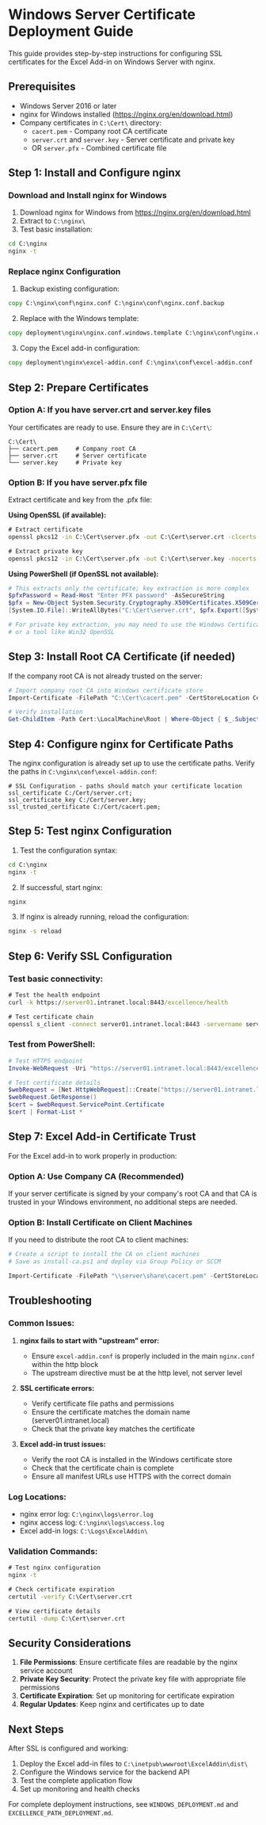 # Windows Server Certificate Deployment Guide

This guide provides step-by-step instructions for configuring SSL certificates for the Excel Add-in on Windows Server with nginx.

## Prerequisites

- Windows Server 2016 or later
- nginx for Windows installed (https://nginx.org/en/download.html)
- Company certificates in `C:\Cert\` directory:
  - `cacert.pem` - Company root CA certificate
  - `server.crt` and `server.key` - Server certificate and private key
  - OR `server.pfx` - Combined certificate file

## Step 1: Install and Configure nginx

### Download and Install nginx for Windows
1. Download nginx for Windows from https://nginx.org/en/download.html
2. Extract to `C:\nginx\`
3. Test basic installation:
```cmd
cd C:\nginx
nginx -t
```

### Replace nginx Configuration
1. Backup existing configuration:
```cmd
copy C:\nginx\conf\nginx.conf C:\nginx\conf\nginx.conf.backup
```

2. Replace with the Windows template:
```cmd
copy deployment\nginx\nginx.conf.windows.template C:\nginx\conf\nginx.conf
```

3. Copy the Excel add-in configuration:
```cmd
copy deployment\nginx\excel-addin.conf C:\nginx\conf\excel-addin.conf
```

## Step 2: Prepare Certificates

### Option A: If you have server.crt and server.key files
Your certificates are ready to use. Ensure they are in `C:\Cert\`:
```
C:\Cert\
├── cacert.pem     # Company root CA
├── server.crt     # Server certificate  
└── server.key     # Private key
```

### Option B: If you have server.pfx file
Extract certificate and key from the .pfx file:

**Using OpenSSL (if available):**
```cmd
# Extract certificate
openssl pkcs12 -in C:\Cert\server.pfx -out C:\Cert\server.crt -clcerts -nokeys

# Extract private key  
openssl pkcs12 -in C:\Cert\server.pfx -out C:\Cert\server.key -nocerts -nodes
```

**Using PowerShell (if OpenSSL not available):**
```powershell
# This extracts only the certificate; key extraction is more complex
$pfxPassword = Read-Host "Enter PFX password" -AsSecureString
$pfx = New-Object System.Security.Cryptography.X509Certificates.X509Certificate2("C:\Cert\server.pfx", $pfxPassword, "Exportable")
[System.IO.File]::WriteAllBytes("C:\Cert\server.crt", $pfx.Export([System.Security.Cryptography.X509Certificates.X509ContentType]::Cert))

# For private key extraction, you may need to use the Windows Certificate Manager
# or a tool like Win32 OpenSSL
```

## Step 3: Install Root CA Certificate (if needed)

If the company root CA is not already trusted on the server:
```powershell
# Import company root CA into Windows certificate store
Import-Certificate -FilePath "C:\Cert\cacert.pem" -CertStoreLocation Cert:\LocalMachine\Root

# Verify installation
Get-ChildItem -Path Cert:\LocalMachine\Root | Where-Object { $_.Subject -like "*Your Company*" }
```

## Step 4: Configure nginx for Certificate Paths

The nginx configuration is already set up to use the certificate paths. Verify the paths in `C:\nginx\conf\excel-addin.conf`:

```nginx
# SSL Configuration - paths should match your certificate location
ssl_certificate C:/Cert/server.crt;
ssl_certificate_key C:/Cert/server.key;
ssl_trusted_certificate C:/Cert/cacert.pem;
```

## Step 5: Test nginx Configuration

1. Test the configuration syntax:
```cmd
cd C:\nginx
nginx -t
```

2. If successful, start nginx:
```cmd
nginx
```

3. If nginx is already running, reload the configuration:
```cmd
nginx -s reload
```

## Step 6: Verify SSL Configuration

### Test basic connectivity:
```cmd
# Test the health endpoint
curl -k https://server01.intranet.local:8443/excellence/health

# Test certificate chain
openssl s_client -connect server01.intranet.local:8443 -servername server01.intranet.local
```

### Test from PowerShell:
```powershell
# Test HTTPS endpoint
Invoke-WebRequest -Uri "https://server01.intranet.local:8443/excellence/health" -UseBasicParsing

# Test certificate details
$webRequest = [Net.HttpWebRequest]::Create("https://server01.intranet.local:8443")
$webRequest.GetResponse()
$cert = $webRequest.ServicePoint.Certificate
$cert | Format-List *
```

## Step 7: Excel Add-in Certificate Trust

For the Excel add-in to work properly in production:

### Option A: Use Company CA (Recommended)
If your server certificate is signed by your company's root CA and that CA is trusted in your Windows environment, no additional steps are needed.

### Option B: Install Certificate on Client Machines
If you need to distribute the root CA to client machines:

```powershell
# Create a script to install the CA on client machines
# Save as install-ca.ps1 and deploy via Group Policy or SCCM

Import-Certificate -FilePath "\\server\share\cacert.pem" -CertStoreLocation Cert:\LocalMachine\Root
```

## Troubleshooting

### Common Issues:

1. **nginx fails to start with "upstream" error:**
   - Ensure `excel-addin.conf` is properly included in the main `nginx.conf` within the http block
   - The upstream directive must be at the http level, not server level

2. **SSL certificate errors:**
   - Verify certificate file paths and permissions
   - Ensure the certificate matches the domain name (server01.intranet.local)
   - Check that the private key matches the certificate

3. **Excel add-in trust issues:**
   - Verify the root CA is installed in the Windows certificate store
   - Check that the certificate chain is complete
   - Ensure all manifest URLs use HTTPS with the correct domain

### Log Locations:
- nginx error log: `C:\nginx\logs\error.log`
- nginx access log: `C:\nginx\logs\access.log`
- Excel add-in logs: `C:\Logs\ExcelAddin\`

### Validation Commands:
```cmd
# Test nginx configuration
nginx -t

# Check certificate expiration
certutil -verify C:\Cert\server.crt

# View certificate details
certutil -dump C:\Cert\server.crt
```

## Security Considerations

1. **File Permissions**: Ensure certificate files are readable by the nginx service account
2. **Private Key Security**: Protect the private key file with appropriate file permissions
3. **Certificate Expiration**: Set up monitoring for certificate expiration
4. **Regular Updates**: Keep nginx and certificates up to date

## Next Steps

After SSL is configured and working:
1. Deploy the Excel add-in files to `C:\inetpub\wwwroot\ExcelAddin\dist\`
2. Configure the Windows service for the backend API
3. Test the complete application flow
4. Set up monitoring and health checks

For complete deployment instructions, see `WINDOWS_DEPLOYMENT.md` and `EXCELLENCE_PATH_DEPLOYMENT.md`.